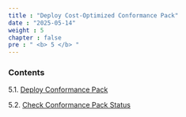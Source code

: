 ```yaml
---
title : "Deploy Cost-Optimized Conformance Pack"
date : "2025-05-14" 
weight : 5
chapter : false
pre : " <b> 5 </b> "
---
```


### Contents

5.1. [Deploy Conformance Pack](5.1-deploy-conformancepack/)

5.2. [Check Conformance Pack Status](5.2-validate-conformancepack-status/)